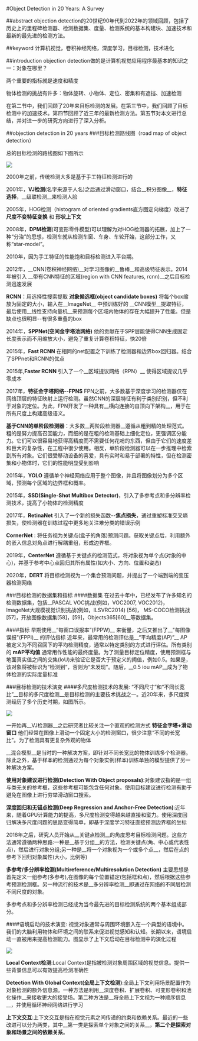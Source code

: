 #Object Detection in 20 Years: A Survey

##abstract
objection detection的20世纪90年代到2022年的领域回顾，包括了历史上的里程碑检测器、检测数据集、度量、检测系统的基本构建块、加速技术和最新的最先进的检测方法。

##keyword
计算机视觉，卷积神经网络，深度学习，目标检测，技术进化

##introduction
objection detection做的是计算机视觉应用程序最基本的知识之一：对象在哪里？

两个重要的指标就是速度和精度

物体检测的挑战有许多：物体旋转、小物体、定位、密集和有遮挡、加速检测

在第二节中，我们回顾了20年来目标检测的发展。在第三节中，我们回顾了目标检测中的加速技术。第四节回顾了近三年的最新检测方法。第五节对本文进行总结，并对进一步的研究方向进行了深入分析。

##objection detection in 20 years
###目标检测路线图（road map of object detection）

总的目标检测的路线图如下图所示

![](https://cdn.jsdelivr.net/gh/tj-messi/picture/1726463381089.png)

2000年之前，传统检测大多是基于手工特征检测进行的

2001年，__VJ检测__(名字来源于人名)之后通过滑动窗口，结合__积分图像__，__特征选择__，__级联检测__来检测人脸

2005年，HOG检测（histogram of oriented gradients直方图定向梯度）改进了 __尺度不变特征变换__ 和 __形状上下文__ 

2008年，__DPM检测__(可变形零件模型)可以理解为对HOG检测器的拓展，加上了一种“分治”的思想，检测车就从检测车窗、车身、车轮开始，这部分工作，又称“star-model”。

2010年，因为手工特征的性能饱和目标检测进入平台期。

2012年，__CNN(卷积神经网络)__对学习图像的__鲁棒__和高级特征表示。2014年被引入 __带有CNN特征的区域(region with CNN features, rcnn)__之后目标检测迅速发展

__RCNN__：用选择性搜索提取 __对象候选框(object candidate boxes)__  将每个box缩放为固定的大小，输入在__ImageNet__ 中预训练好的 __CNN模型__提取特征，最后使用__线性支持向量机__来预测每个区域内物体的存在大幅提升了性能。但是缺点也很明显--有很多重叠的box

2014年，__SPPNet(空间金字塔池网络)__ 他的贡献在于SPP层能使得CNN生成固定长度表示而不用缩放大小，避免了重复计算卷积特征，快20倍

2015年，__Fast RCNN__ 在相同的net配置之下训练了检测器和边界box回归器。结合了SPPnet和RCNN的优点

2015年,__Faster RCNN__ 引入了一个__区域提议网络（RPN）__ 使得区域提议几乎零成本

2017年，__特征金字塔网络--FPNS__ FPN之前，大多数基于深度学习的检测器仅在网络顶层的特征映射上运行检测。虽然CNN的深层特征有利于类别识别，但不利于对象的定位。为此，FPN开发了一种具有__横向连接的自顶向下架构__，用于在所有尺度上构建高级语义。

__基于CNN的单阶段检测器__：大多数__两阶段检测器__遵循从粗到精的处理范式。粗的是努力提高召回能力，而细的是在粗的检测基础上细化定位，更强调区分能力。它们可以很容易地获得高精度而不需要任何花哨的东西，但由于它们的速度差和巨大的复杂性，在工程中很少使用。相反，单阶段检测器可以在一步推理中检索到所有对象。它们很受移动设备的喜爱，具有实时和易于部署的特性，但在检测密集和小物体时，它们的性能明显受到影响

2015年，__YOLO__ 遵循单个神经网络应用于整个图像，并且将图像划分为多个区域，预测每个区域的边界框和概率。

2015年，__SSD(Single-Shot Multibox Detector)__，引入了多参考点和多分辨率检测技术，提高了小物体的检测精度

2017年，__RetinaNet__ 引入了一个新的损失函数--__焦点损失__，通过重塑标准交叉熵损失，使检测器在训练过程中更多地关注难分类的错误示例

__CornerNet__ : 将任务视为关键点(盒子的角落)预测问题。获取关键点后，利用额外的嵌入信息对角点进行解耦重组，形成边界框。

2019年，__CenterNet__ 遵循基于关键点的检测范式，将对象视为单个点(对象的中心)，并基于参考中心点回归其所有属性(如大小、方向、位置和姿态)

2020年，__DERT__ 将目标检测视为一个集合预测问题，并提出了一个端到端的变压器检测网络

###目标检测的数据集和指标
####数据集
在过去十年中，已经发布了许多知名的检测数据集，包括__PASCAL VOC挑战(例如，VOC2007, VOC2012)， ImageNet大规模视觉识别挑战(例如，ILSVRC2014) [56]， MS-COCO检测挑战[57]，开放图像数据集[58]，[59]，Objects365[60]__等数据集。

####指标
早期使用__“每窗口误报率”(FPPW)__ 来衡量，之后又推出了__"每图像误报"(FPPI)__ 的评估指标
近年来，最常用的检测评估是__“平均精度(AP)”__
AP被定义为不同召回下的平均检测精度，通常以特定类别的方式进行评估。所有类别的 __mAP平均值__ 通常用作性能的最终度量。为了测量目标定位精度，使用预测框与地面真实值之间的交集(IoU)来验证它是否大于预定义的阈值，例如0.5。如果是，该对象将被标识为“检测到”，否则为“未发现”。随后，__0.5 iou mAP__成为了物体检测的实际度量标准

###目标检测的技术演变
####多尺度检测技术的发展:
“不同尺寸”和“不同长宽比”__目标的多尺度检测__是目标检测的主要技术挑战之一。近20年来，多尺度探测经历了多个历史时期，如图所示。

![](https://cdn.jsdelivr.net/gh/tj-messi/picture/1726504797221.png)

一开始再__VJ检测器__之后研究者比较关注一个直观的检测方式 __特征金字塔+滑动窗口__ 他们经常在图像上滑动一个固定大小的检测窗口，很少注意“不同的长宽比”。为了检测具有更复杂外观的物体

__混合模型__是当时的一种解决方案，即针对不同长宽比的物体训练多个检测器。除此之外，基于样本的检测通过为每个对象实例(样本)训练单独的模型提供了另一种解决方案。

__使用对象建议进行检测(Detection With Object proposals)__:对象建议指的是一组与类无关的参考框，这些参考框可能包含任何对象。使用目标建议进行检测有助于避免在图像上进行穷举滑动窗口搜索。

__深度回归和无锚点检测(Deep Regression and Anchor-Free Detection)__:近年来，随着GPU计算能力的提高，多尺度检测变得越来越直接和蛮力。使用深度回归解决多尺度问题的思路变得简单，即基于深度学习特征直接预测边界框的坐标

2018年之后，研究人员开始从__关键点检测__的角度思考目标检测问题。这些方法通常遵循两种思路:一种是__基于分组__的方法，检测关键点(角、中心或代表性点)，然后进行对象分组;另一种是__将一个对象视为一个或多个点__，然后在点的参考下回归对象属性(大小，比例等)

__多参考/多分辨率检测(Multireference/Multiresolution Detection)__ 
主要思想是首先定义一组参考(多参考),在图像的每个位置锚定(包括框和点)，然后根据这些参考预测检测框。另一种流行的技术是__多分辨率检测__即通过在网络的不同层检测不同尺度的对象。

多参考点和多分辨率检测已经成为当今最先进的目标检测系统的两个基本组成部分。

####语境启动的技术演变:
视觉对象通常与周围环境嵌入在一个典型的语境中。我们的大脑利用物体和环境之间的联系来促进视觉感知和认知。长期以来，语境启动一直被用来提高检测能力。图显示了上下文启动在目标检测中的演化过程

![](https://cdn.jsdelivr.net/gh/tj-messi/picture/1726506180061.png)

__Local Context检测__:Local Context是指被检测对象周围区域的视觉信息。提供一些背景信息可以有效提高检测准确性

__Detection With Global Context(全局上下文检测)__:全局上下文利用场景配置作为对象检测的额外信息源。一种方法是利用__深度卷积、扩展卷积、可变形卷积和池化操作__来接收更大的接受场。第二种方法是__将全局上下文视为一种顺序信息__，并使用循环神经网络进行学习

__上下文交互__:上下文交互是指在视觉元素之间传递的约束和依赖关系。最近的一些改进可以分为两类，其中__第一类是探索单个对象之间的关系__，__第二个是探索对象和场景之间的依赖关系__。

####


